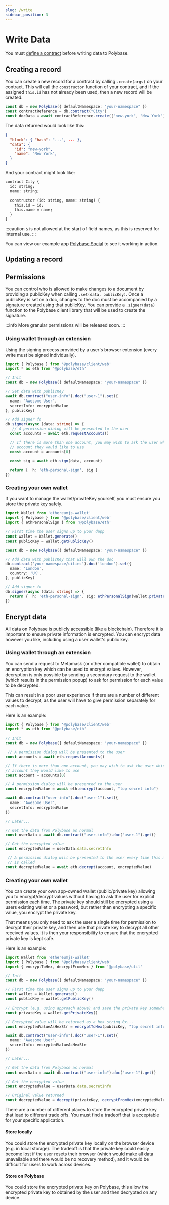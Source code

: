 ```yaml
---
slug: /write
sidebar_position: 3
---
```


# Write Data

You must [define a contract](/contracts) before writing data to Polybase.


## Creating a record

You can create a new record for a contract by calling `.create(args)` on your contract. This will call the `constructor` function of your contract, and if the assigned `this.id` has not already been used, then a new record will be created.

```ts
const db = new Polybase({ defaultNamespace: "your-namespace" })
const contractReference = db.contract("City")
const docData = await contractReference.create(["new-york", "New York"])
```

The data returned would look like this:

```json
{
  "block": { "hash": "...", ... },
  "data": {
    "id": "new-york",
    "name": "New York",
  }
}
```


And your contract might look like:

```graphql
contract City {
  id: string;
  name: string;

  constructor (id: string, name: string) {
    this.id = id;
    this.name = name;
  }
}
```

:::caution
`$` is not allowed at the start of field names, as this is reserved for internal use.
:::

You can view our example app [Polybase Social](https://social.testnet.polybase.xyz) to see it working in action.


## Updating a record




## Permissions

You can control who is allowed to make changes to a document by providing a publicKey when calling `.set(data, publicKey)`. Once a publicKey is set on a doc, changes to the doc must be accompanied by a signature created using that publicKey. You can provide a `.signer(data)` function to the Polybase client library that will be used to create the signature.

:::info
More granular permissions will be released soon.
:::



### Using wallet through an extension

Using the signing process provided by a user's browser extension (every write must be signed individually).

```ts
import { Polybase } from '@polybase/client/web'
import * as eth from '@polybase/eth'

// Init
const db = new Polybase({ defaultNamespace: "your-namespace" })

// Set data with publicKey
await db.contract("user-info").doc("user-1").set({
  name: "Awesome User",
  secretInfo: encryptedValue
}, publicKey)

// Add signer fn
db.signer(async (data: string) => {
   // A permission dialog will be presented to the user
  const accounts = await eth.requestAccounts()

  // If there is more than one account, you may wish to ask the user which 
  // account they would like to use
  const account = accounts[0]

  const sig = await eth.sign(data, account)

  return {  h: 'eth-personal-sign', sig }
})
```


### Creating your own wallet

If you want to manage the wallet/privateKey yourself, you must ensure you store the private key safely.


```ts
import Wallet from 'ethereumjs-wallet'
import { Polybase } from '@polybase/client/web'
import { ethPersonalSign } from '@polybase/eth'

// First time the user signs up to your dapp
const wallet = Wallet.generate()
const publicKey = wallet.getPublicKey()

const db = new Polybase({ defaultNamespace: "your-namespace" })

// Add data with publicKey that will own the doc
db.contract('your-namespace/cities').doc('london').set({
  name: 'London',
  country: 'UK',
}, publicKey)

// Add signer fn
db.signer(async (data: string) => {
  return {  h: 'eth-personal-sign', sig: ethPersonalSign(wallet.privateKey()), data) }
})
```


## Encrypt data

All data on Polybase is publicly accessible (like a blockchain). Therefore it is important to ensure private information is encrypted. You can encrypt data however you like, including using a user wallet's public key.


### Using wallet through an extension

You can send a request to Metamask (or other compatible wallet) to obtain an encryption key which can be used to encrypt values. However, decryption is only possible by sending a secondary request to the wallet (which results in the permission popup) to ask for permission for each value to be decrypted. 

This can result in a poor user experience if there are a number of different values to decrypt, as the user will have to give permission separately for each value.

Here is an example:

```ts
import { Polybase } from '@polybase/client/web'
import * as eth from '@polybase/eth'

// Init
const db = new Polybase({ defaultNamespace: "your-namespace" })

 // A permission dialog will be presented to the user
const accounts = await eth.requestAccounts()

// If there is more than one account, you may wish to ask the user which 
// account they would like to use
const account = accounts[0]

// A permission dialog will be presented to the user
const encryptedValue = await eth.encrypt(account, "top secret info")

await db.contract("user-info").doc("user-1").set({
  name: "Awesome User",
  secretInfo: encryptedValue
})

// Later...

// Get the data from Polybase as normal
const userData = await db.contract("user-info").doc("user-1").get()

// Get the encrypted value
const encryptedValue = userData.data.secretInfo

 // A permission dialog will be presented to the user every time this method 
 // is called
const decryptedValue = await eth.decrypt(account, encryptedValue)
```


### Creating your own wallet

You can create your own app-owned wallet (public/private key) allowing you to encrypt/decrypt values without having to ask the user for explicit permission each time. The private key should still be encrypted using a users existing wallet or a password, but rather than encrypting a specific value, you encrypt the private key. 

That means you only need to ask the user a single time for permission to decrypt their private key, and then use that private key to decrypt all other received values. It is then your responsibility to ensure that the encrypted private key is kept safe.

Here is an example:

```ts
import Wallet from 'ethereumjs-wallet'
import { Polybase } from '@polybase/client/web'
import { encryptToHex, decryptFromHex } from '@polybase/util'

// Init
const db = new Polybase({ defaultNamespace: "your-namespace" })

// First time the user signs up to your dapp
const wallet = Wallet.generate()
const publicKey = wallet.getPublicKey()

// Encrypt (e.g. using approach above) and save the private key somewhere safe 
const privateKey = wallet.getPrivateKey()

// Encrypted value will be returned as a hex string 0x...
const encryptedValueAsHexStr = encryptToHex(publicKey, "top secret info")

await db.contract("user-info").doc("user-1").set({
  name: "Awesome User",
  secretInfo: encryptedValueAsHexStr
})

// Later...

// Get the data from Polybase as normal
const userData = await db.contract("user-info").doc("user-1").get()

// Get the encrypted value
const encryptedValue = userData.data.secretInfo

// Original value returned
const decryptedValue = decrypt(privateKey, decryptFromHex(encryptedValue))
```

There are a number of different places to store the encrypted private key that lead to different trade offs. You must find a tradeoff that is acceptable for your specific application.

#### Store locally

You could store the encrypted private key locally on the browser device (e.g. in local storage). The tradeoff is that the private key could easily become lost if the user resets their browser (which would make all data unavailable and there would be no recovery method), and it would be difficult for users to work across devices. 


#### Store on Polybase

You could store the encrypted private key on Polybase, this allow the encrypted private key to obtained by the user and then decrypted on any device.